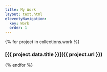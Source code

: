 ```yaml
---
title: My Work
layout: text.html
eleventyNavigation:
  key: Work
  order: 1
---
```

{% for project in collections.work %}
### [{{ project.data.title }}]({{ project.url }})
{% endfor %}
